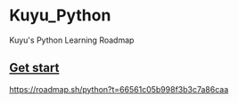 # Kuyu_Python
Kuyu's Python Learning Roadmap

## [Get start ](https://roadmap.sh/get-started)
https://roadmap.sh/python?t=66561c05b998f3b3c7a86caa

